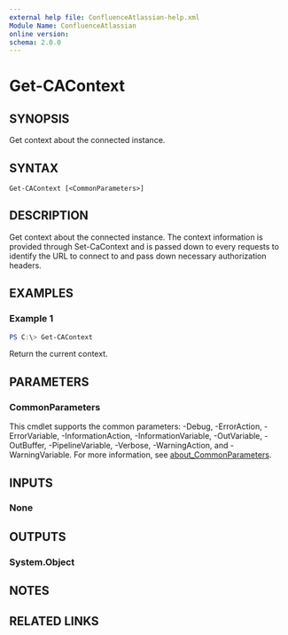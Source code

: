 ```yaml
---
external help file: ConfluenceAtlassian-help.xml
Module Name: ConfluenceAtlassian
online version:
schema: 2.0.0
---
```


# Get-CAContext

## SYNOPSIS
Get context about the connected instance.

## SYNTAX

```
Get-CAContext [<CommonParameters>]
```

## DESCRIPTION
Get context about the connected instance. The context information is provided through Set-CaContext and is passed down to every requests to identify the URL to connect to and pass down necessary authorization headers.

## EXAMPLES

### Example 1
```powershell
PS C:\> Get-CAContext
```

Return the current context.

## PARAMETERS

### CommonParameters
This cmdlet supports the common parameters: -Debug, -ErrorAction, -ErrorVariable, -InformationAction, -InformationVariable, -OutVariable, -OutBuffer, -PipelineVariable, -Verbose, -WarningAction, and -WarningVariable. For more information, see [about_CommonParameters](http://go.microsoft.com/fwlink/?LinkID=113216).

## INPUTS

### None

## OUTPUTS

### System.Object
## NOTES

## RELATED LINKS
